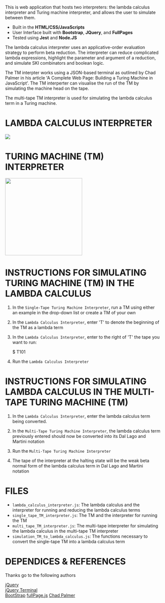 This is web application that hosts two interpreters: the lambda calculus interpreter and Turing machine interpreter, and allows the user to simulate between them.

- Built in the **HTML/CSS/JavaScripts**
- User Interface built with **Bootstrap**, **JQuery**, and **FullPages**
- Tested using **Jest** and **Node.JS**

The lambda calculus interpreter uses an applicative-order evaluation strategy to perform beta reduction. The interpreter can reduce complicated lambda expressions, highlight the parameter and argument of a reduction, and simulate SKI combinators and boolean logic.

The TM interpter works using a JSON-based terminal as outlined by Chad Palmer in his article 'A Complete Web Page: Building a Turing Machine in JavaScript'. The TM interperter can visualise the run of the TM by simulating the machine head on the tape.

The multi-tape TM interpreter is used for simulating the lambda calculus term in a Turing machine. 

LAMBDA CALCULUS INTERPRETER
========================

<img src="/img/lambdaGif"/>

TURING MACHINE (TM) INTERPRETER
========================

<img src="/img/turingGif" width="250" height="250"/>

INSTRUCTIONS FOR SIMULATING TURING MACHINE (TM) IN THE LAMBDA CALCULUS
================================

1. In the `Single-Tape Turing Machine Interpreter`, run a TM using either an example in the drop-down list or create a TM of your own

2. In the `Lambda Calculus Interpreter`, enter 'T' to denote the beginning of the TM as a lambda term

3. In the `Lambda Calculus Interpreter`, enter to the right of 'T' the tape you want to run:

    $ T101

4. Run the `Lambda Calculus Interpreter`

INSTRUCTIONS FOR SIMULATING LAMBDA CALCULUS IN THE MULTI-TAPE TURING MACHINE (TM)
================================

1. In the `Lambda Calculus Interpreter`, enter the lambda calculus term being converted.

2. In the `Multi-Tape Turing Machine Interpreter`, the lambda calculus term previously entered should now be converted into its Dal Lago and Martini notation

3. Run the `Multi-Tape Turing Machine Interpreter`

4. The tape of the interpreter at the halting state will be the weak beta normal form of the lambda calculus term in Dal Lago and Martini notation

FILES
===============

- `lambda_calculus_interpreter.js`: The lambda calculus and the interpreter for running and reducing the lambda calculus terms
- `single_tape_TM_interpreter.js`: The TM and the interpreter for running the TM
- `multi_tape_TM_interpreter.js`: The multi-tape interpreter for simulating the lambda calculus in the multi-tape TM interpreter
- `simulation_TM_to_lambda_calculus.js`: The functions necessary to convert the single-tape TM into a lambda calculus term 

DEPENDICES & REFERENCES
===================

Thanks go to the following authors

[jQuery](https://jquery.com/)  
[jQuery Terminal](https://terminal.jcubic.pl/)  
[BootStrap](https://getbootstrap.com/)
[fullPage.js](https://alvarotrigo.com/fullPage/)
[Chad Palmer](https://medium.com/swlh/a-complete-web-page-building-a-turing-machine-in-javascript-d6c32d3708c4)

